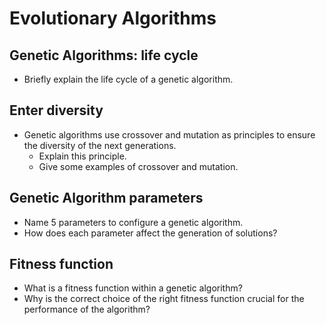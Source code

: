 # Evolutionary Algorithms

## Genetic Algorithms: life cycle
* Briefly explain the life cycle of a genetic algorithm.

## Enter diversity
* Genetic algorithms use crossover and mutation as principles to ensure the diversity of the next generations.
    * Explain this principle.
    * Give some examples of crossover and mutation.

## Genetic Algorithm parameters
* Name 5 parameters to configure a genetic algorithm.
* How does each parameter affect the generation of solutions?

## Fitness function
* What is a fitness function within a genetic algorithm?
* Why is the correct choice of the right fitness function crucial for the performance of the algorithm?